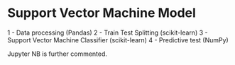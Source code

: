# Support Vector Machine Model

1 - Data processing (Pandas)
2 - Train Test Splitting (scikit-learn)
3 - Support Vector Machine Classifier (scikit-learn)
4 - Predictive test (NumPy)

Jupyter NB is further commented.
